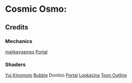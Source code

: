 # Cosmic Osmo: 

## Credits
### Mechanics
[majikaygames](https://github.com/majikayogames) [Portal](https://github.com/majikayogames/portal_demo)

### Shaders
[Yui Kinomoto](https://godotshaders.com/author/arlez80/) [Bubble](https://godotshaders.com/shader/soap-bubble-shader/)
Donitzo [Portal](https://github.com/Donitzo/godot-simple-portal-system/blob/main/src/scripts/portal.gd)
[LopkaUna](https://godotshaders.com/author/lopkauna/) [Toon Outline](https://godotshaders.com/shader/clean-pixel-perfect-outline-via-material-3/)